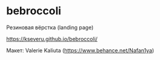 # bebroccoli

Резиновая вёрстка (landing page)

https://kseveru.github.io/bebroccoli/

Макет: Valerie Kaliuta (https://www.behance.net/Nafan1ya)
